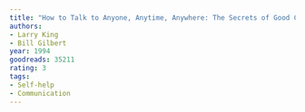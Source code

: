```yaml
---
title: "How to Talk to Anyone, Anytime, Anywhere: The Secrets of Good Communication"
authors:
- Larry King
- Bill Gilbert
year: 1994
goodreads: 35211
rating: 3
tags:
- Self-help
- Communication
---
```

